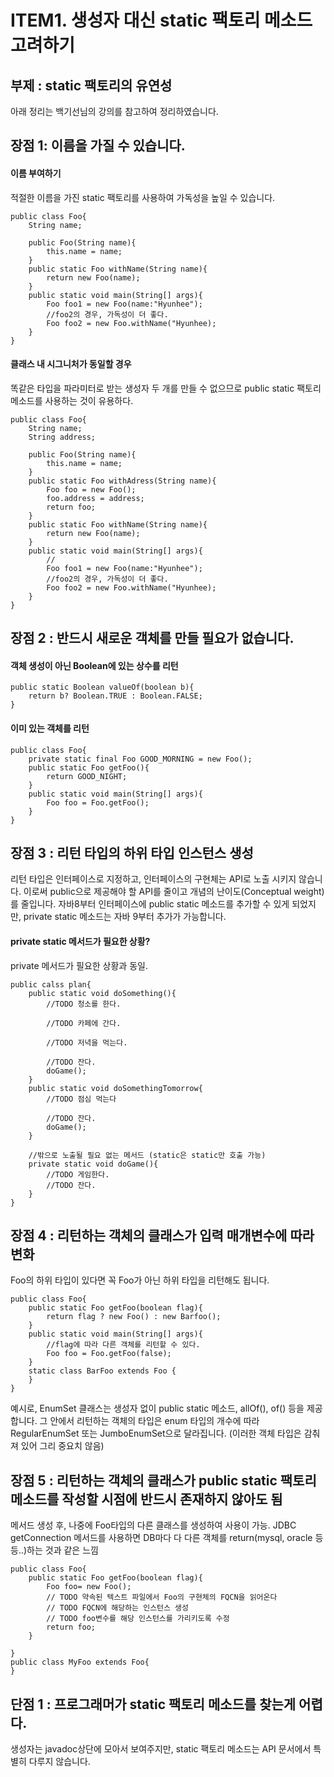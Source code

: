 # ITEM1.  생성자 대신 static 팩토리 메소드 고려하기
## 부제 : static 팩토리의 유연성

아래 정리는 백기선님의 강의를 참고하여 정리하였습니다.



## 장점 1: 이름을 가질 수 있습니다.
#### 이름 부여하기
적절한 이름을 가진 static 팩토리를 사용하여 가독성을 높일 수 있습니다.
```
public class Foo{
	String name;
    
    public Foo(String name){
    	this.name = name;
    }
    public static Foo withName(String name){
    	return new Foo(name);
    }
    public static void main(String[] args){
    	Foo foo1 = new Foo(name:"Hyunhee");
        //foo2의 경우, 가독성이 더 좋다.
        Foo foo2 = new Foo.withName("Hyunhee);
    }
}
```
#### 클래스 내 시그니처가 동일할 경우
똑같은 타입을 파라미터로 받는 생성자 두 개를 만들 수 없으므로 public static 팩토리 메소드를 사용하는 것이 유용하다.
```
public class Foo{
	String name;
    String address;
    
    public Foo(String name){
    	this.name = name;
    }
    public static Foo withAdress(String name){
    	Foo foo = new Foo();
        foo.address = address;
    	return foo;
    }
    public static Foo withName(String name){
    	return new Foo(name);
    }
    public static void main(String[] args){
    	//
    	Foo foo1 = new Foo(name:"Hyunhee");
        //foo2의 경우, 가독성이 더 좋다.
        Foo foo2 = new Foo.withName("Hyunhee);
    }
}
```

## 장점 2 : 반드시 새로운 객체를 만들 필요가 없습니다.
#### 객체 생성이 아닌 Boolean에 있는 상수를 리턴
```
public static Boolean valueOf(boolean b){
	return b? Boolean.TRUE : Boolean.FALSE;
}
```
#### 이미 있는 객체를 리턴
```
public class Foo{
	private static final Foo GOOD_MORNING = new Foo();
    public static Foo getFoo(){
		return GOOD_NIGHT;
    }
    public static void main(String[] args){
    	Foo foo = Foo.getFoo();
    }
}

```

## 장점 3 : 리턴 타입의 하위 타입 인스턴스 생성
리턴 타입은 인터페이스로 지정하고, 인터페이스의 구현체는 API로 노출 시키지 않습니다. 이로써 public으로 제공해야 할 API를 줄이고 개념의 난이도(Conceptual weight)를 줄입니다.
자바8부터 인터페이스에 public static 메소드를 추가할 수 있게 되었지만, private static 메소드는 자바 9부터 추가가 가능합니다.

#### private static 메서드가 필요한 상황?
private 메서드가 필요한 상황과 동일.
```
public calss plan{
    public static void doSomething(){
        //TODO 청소를 한다.

        //TODO 카페에 간다.

        //TODO 저녁을 먹는다.

        //TODO 잔다.
        doGame();
    }
    public static void doSomethingTomorrow{
    	//TODO 점심 먹는다
        
        //TODO 잔다.
        doGame();
    }
    
    //밖으로 노출될 필요 없는 메서드 (static은 static만 호출 가능)
    private static void doGame(){
    	//TODO 게임한다.
        //TODO 잔다.
    }
}

```
## 장점 4 : 리턴하는 객체의 클래스가 입력 매개변수에 따라 변화
Foo의 하위 타입이 있다면 꼭 Foo가 아닌 하위 타입을 리턴해도 됩니다.
```
public class Foo{
	public static Foo getFoo(boolean flag){
    	return flag ? new Foo() : new Barfoo();
    }
    public static void main(String[] args){
    	//flag에 따라 다른 객체를 리턴할 수 있다.
    	Foo foo = Foo.getFoo(false);
    }
    static class BarFoo extends Foo {
    }
}
```

예시로, EnumSet 클래스는 생성자 없이 public static 메소드, allOf(), of() 등을 제공합니다. 그 안에서 리턴하는 객체의 타입은 enum 타입의 개수에 따라 RegularEnumSet 또는 JumboEnumSet으로 달라집니다. (이러한 객체 타입은 감춰져 있어 그리 중요치 않음)

## 장점 5 : 리턴하는 객체의 클래스가 public static 팩토리 메소드를 작성할 시점에 반드시 존재하지 않아도 됨
메서드 생성 후, 나중에 Foo타입의 다른 클래스를 생성하여 사용이 가능.
JDBC getConnection 메서드를 사용하면 DB마다 다 다른 객체를 return(mysql, oracle 등등..)하는 것과 같은 느낌
```
public class Foo{
	public static Foo getFoo(boolean flag){
    	Foo foo= new Foo();
        // TODO 약속된 텍스트 파일에서 Foo의 구현체의 FQCN을 읽어온다
        // TODO FQCN에 해당하는 인스턴스 생성
        // TODO foo변수를 해당 인스턴스를 가리키도록 수정
        return foo;
    }

}
public class MyFoo extends Foo{
}
```

## 단점 1 : 프로그래머가 static 팩토리 메소드를 찾는게 어렵다.
생성자는 javadoc상단에 모아서 보여주지만, static 팩토리 메소드는 API 문서에서 특별히 다루지 않습니다.